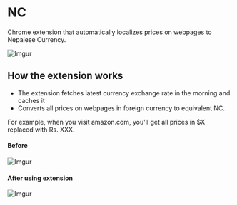 # NC
Chrome extension that automatically localizes prices on webpages to Nepalese Currency.

![Imgur](http://i.imgur.com/G2HC8Zr.gif)


## How the extension works
- The extension fetches latest currency exchange rate in the morning and caches it
- Converts all prices on webpages in foreign currency to equivalent NC.

For example, when you visit amazon.com, you'll get all prices in $X replaced with Rs. XXX.

#### Before
![Imgur](http://i.imgur.com/I2E7vhi.png)
#### After using extension
![Imgur](http://i.imgur.com/RnaerKw.png)


